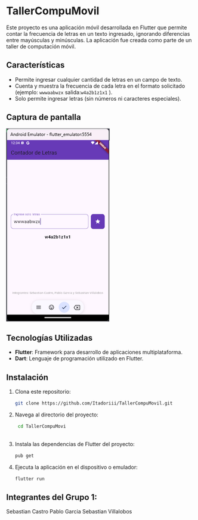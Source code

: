 # TallerCompuMovil

Este proyecto es una aplicación móvil desarrollada en Flutter que permite contar la frecuencia de letras en un texto ingresado, ignorando diferencias entre mayúsculas y minúsculas. La aplicación fue creada como parte de un taller de computación móvil.

## Características

- Permite ingresar cualquier cantidad de letras en un campo de texto.
- Cuenta y muestra la frecuencia de cada letra en el formato solicitado (ejemplo: `wwwaabwzx` salida:`w4a2b1z1x1` ).
- Solo permite ingresar letras (sin números ni caracteres especiales).

## Captura de pantalla

![Contador de Letras](screenshot.png)

## Tecnologías Utilizadas

- **Flutter**: Framework para desarrollo de aplicaciones multiplataforma.
- **Dart**: Lenguaje de programación utilizado en Flutter.

## Instalación

1. Clona este repositorio:
   ```bash
   git clone https://github.com/Itadoriii/TallerCompuMovil.git

2. Navega al directorio del proyecto:
   ```bash 
    cd TallerCompuMovi
    
3. Instala las dependencias de Flutter del proyecto:
   ```bash flutter 
   pub get

4. Ejecuta la aplicación en el dispositivo o emulador:
   ```bash 
   flutter run 

## Integrantes del Grupo 1: 
Sebastian Castro
Pablo Garcia
Sebastian Villalobos